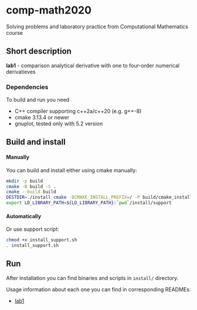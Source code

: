 # **comp-math2020**
Solving problems and laboratory practice from Computational Mathematics course

## Short description
**lab1** - comparison analytical derivative with one to four-order numerical derivatieves

### Dependencies
To build and run you need
- C++ compiler supporting c\++2a/c\++20 (e.g. g++\-8)
- cmake 3.13.4 or newer
- gnuplot, tested only with 5.2 version


## Build and install
#### Manually
You can build and install either using cmake manually:
```bash
mkdir -p build
cmake -B build -S .
cmake --build build
DESTDIR=./install cmake -DCMAKE_INSTALL_PREFIX=/ -P build/cmake_install.cmake
export LD_LIBRARY_PATH=${LD_LIBRARY_PATH}:`pwd`/install/support
```

#### Automatically
Or use support script:
```bash
chmod +x install_support.sh
. install_support.sh
```

## Run
After installation you can find binaries and scripts in `install/` directory.

Usage information about each one you can find in corresponding READMEs:
- [lab1](lab1/README.md)
